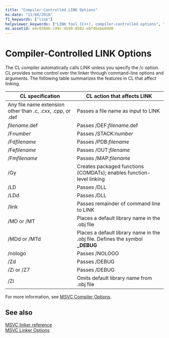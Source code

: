 ```yaml
---
title: "Compiler-Controlled LINK Options"
ms.date: "11/04/2016"
f1_keywords: ["link"]
helpviewer_keywords: ["LINK tool [C++], compiler-controlled options", "linker [C++], CL compiler control", "linking [C++], affected by CL features", "cl.exe compiler [C++], features that affect linking", "cl.exe compiler [C++], controlling linker"]
ms.assetid: e4c03896-c99c-4599-8502-e0f4bebe69d0
---
```

# Compiler-Controlled LINK Options

The CL compiler automatically calls LINK unless you specify the /c option. CL provides some control over the linker through command-line options and arguments. The following table summarizes the features in CL that affect linking.

|CL specification|CL action that affects LINK|
|----------------------|---------------------------------|
|Any file name extension other than .c, .cxx, .cpp, or .def|Passes a file name as input to LINK|
|*filename*.def|Passes /DEF:*filename*.def|
|/F*number*|Passes /STACK:*number*|
|/Fd*filename*|Passes /PDB:*filename*|
|/Fe*filename*|Passes /OUT:*filename*|
|/Fm*filename*|Passes /MAP:*filename*|
|/Gy|Creates packaged functions (COMDATs); enables function-level linking|
|/LD|Passes /DLL|
|/LDd|Passes /DLL|
|/link|Passes remainder of command line to LINK|
|/MD or /MT|Places a default library name in the .obj file|
|/MDd or /MTd|Places a default library name in the .obj file. Defines the symbol **_DEBUG**|
|/nologo|Passes /NOLOGO|
|/Zd|Passes /DEBUG|
|/Zi or /Z7|Passes /DEBUG|
|/Zl|Omits default library name from .obj file|

For more information, see [MSVC Compiler Options](compiler-options.md).

## See also

[MSVC linker reference](linking.md)<br/>
[MSVC Linker Options](linker-options.md)
